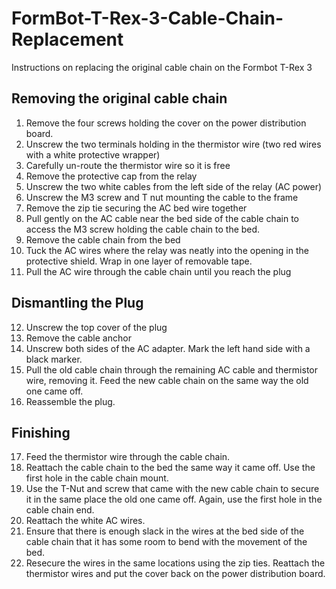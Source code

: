 # FormBot-T-Rex-3-Cable-Chain-Replacement
Instructions on replacing the original cable chain on the Formbot T-Rex 3 

## Removing the original cable chain 

1. Remove the four screws holding the cover on the power distribution board. 
2. Unscrew the two terminals holding in the thermistor wire (two red wires with a white protective wrapper)
3. Carefully un-route the thermistor wire so it is free
4. Remove the protective cap from the relay
5. Unscrew the two white cables from the left side of the relay (AC power)
6. Unscrew the M3 screw and T nut mounting the cable to the frame
7. Remove the zip tie securing the AC bed wire together
8. Pull gently on the AC cable near the bed side of the cable chain to access the M3 screw holding the cable chain to the bed. 
9. Remove the cable chain from the bed
10. Tuck the AC wires where the relay was neatly into the opening in the protective shield. Wrap in one layer of removable tape. 
11. Pull the AC wire through the cable chain until you reach the plug

## Dismantling the Plug

12. Unscrew the top cover of the plug
13. Remove the cable anchor
14. Unscrew both sides of the AC adapter. Mark the left hand side with a black marker. 
15. Pull the old cable chain through the remaining AC cable and thermistor wire, removing it. Feed the new cable chain on the same way the old one came off. 
16. Reassemble the plug. 

## Finishing 

17. Feed the thermistor wire through the cable chain.
18. Reattach the cable chain to the bed the same way it came off. Use the first hole in the cable chain mount.
19. Use the T-Nut and screw that came with the new cable chain to secure it in the same place the old one came off. Again, use the first hole in the cable chain end. 
20. Reattach the white AC wires. 
21. Ensure that there is enough slack in the wires at the bed side of the cable chain that it has some room to bend with the movement of the bed.
22. Resecure the wires in the same locations using the zip ties. Reattach the thermistor wires and put the cover back on the power distribution board. 
